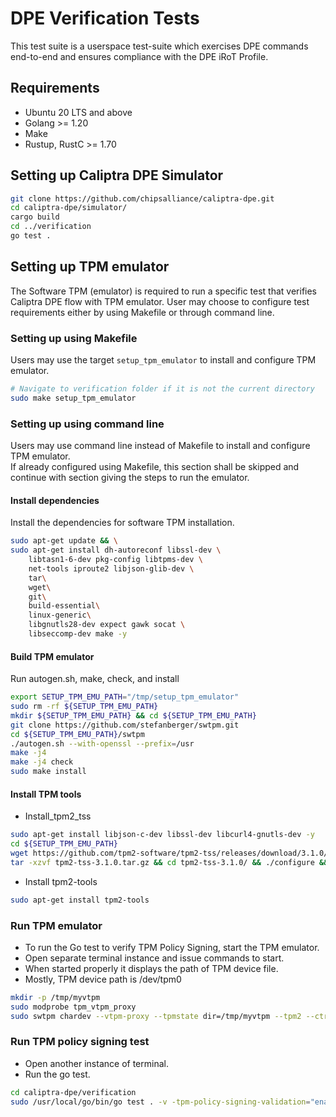 # DPE Verification Tests

This test suite is a userspace test-suite which exercises DPE commands end-to-end and ensures compliance with the DPE iRoT Profile.

## Requirements
* Ubuntu 20 LTS and above
* Golang >= 1.20
* Make
* Rustup, RustC >= 1.70

## Setting up Caliptra DPE Simulator
```sh
git clone https://github.com/chipsalliance/caliptra-dpe.git
cd caliptra-dpe/simulator/
cargo build
cd ../verification
go test .
```

## Setting up TPM emulator
The Software TPM (emulator) is required to run a specific test that verifies Caliptra DPE flow with TPM emulator.
User may choose to configure test requirements either by using Makefile or through command line. 

### Setting up using Makefile
Users may use the target `setup_tpm_emulator` to install and configure TPM emulator.
```sh
# Navigate to verification folder if it is not the current directory
sudo make setup_tpm_emulator
```
### Setting up using command line
Users may use command line instead of Makefile to install and configure TPM emulator.   
If already configured using Makefile, this section shall be skipped and continue with section giving the steps to run the emulator. 

#### Install dependencies
Install the dependencies for software TPM installation. 
```sh
sudo apt-get update && \
sudo apt-get install dh-autoreconf libssl-dev \
	libtasn1-6-dev pkg-config libtpms-dev \
	net-tools iproute2 libjson-glib-dev \
	tar\
	wget\
	git\
	build-essential\
	linux-generic\
	libgnutls28-dev expect gawk socat \
	libseccomp-dev make -y
```
#### Build TPM emulator
Run autogen.sh, make, check, and install
```sh
export SETUP_TPM_EMU_PATH="/tmp/setup_tpm_emulator"
sudo rm -rf ${SETUP_TPM_EMU_PATH}
mkdir ${SETUP_TPM_EMU_PATH} && cd ${SETUP_TPM_EMU_PATH}
git clone https://github.com/stefanberger/swtpm.git
cd ${SETUP_TPM_EMU_PATH}/swtpm
./autogen.sh --with-openssl --prefix=/usr
make -j4
make -j4 check
sudo make install
```
#### Install TPM tools
- Install_tpm2_tss
```sh
sudo apt-get install libjson-c-dev libssl-dev libcurl4-gnutls-dev -y
cd ${SETUP_TPM_EMU_PATH}
wget https://github.com/tpm2-software/tpm2-tss/releases/download/3.1.0/tpm2-tss-3.1.0.tar.gz
tar -xzvf tpm2-tss-3.1.0.tar.gz && cd tpm2-tss-3.1.0/ && ./configure && sudo make install && sudo ldconfig
```
- Install tpm2-tools
```sh
sudo apt-get install tpm2-tools
```
### Run TPM emulator
- To run the Go test to verify TPM Policy Signing, start the TPM emulator.
- Open separate terminal instance and issue commands to start.
- When started properly it displays the path of TPM device file.
- Mostly, TPM device path is /dev/tpm0
```sh
mkdir -p /tmp/myvtpm
sudo modprobe tpm_vtpm_proxy
sudo swtpm chardev --vtpm-proxy --tpmstate dir=/tmp/myvtpm --tpm2 --ctrl type=tcp,port=2322     
```
### Run TPM policy signing test
- Open another instance of terminal.
- Run the go test.
```sh
cd caliptra-dpe/verification
sudo /usr/local/go/bin/go test . -v -tpm-policy-signing-validation="enabled" -tpm-path="/dev/tpm0"
```
